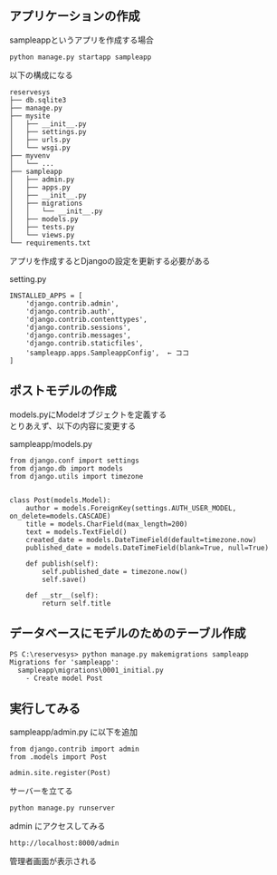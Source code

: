 ## アプリケーションの作成

sampleappというアプリを作成する場合  

    python manage.py startapp sampleapp

以下の構成になる  

    reservesys
    ├── db.sqlite3
    ├── manage.py
    ├── mysite
    │   ├── __init__.py
    │   ├── settings.py
    │   ├── urls.py
    │   └── wsgi.py
    ├── myvenv
    │   └── ...
    ├── sampleapp
    │   ├── admin.py
    │   ├── apps.py
    │   ├── __init__.py
    │   ├── migrations
    │   │   └── __init__.py
    │   ├── models.py
    │   ├── tests.py
    │   └── views.py
    └── requirements.txt

アプリを作成するとDjangoの設定を更新する必要がある

  setting.py  

    INSTALLED_APPS = [
        'django.contrib.admin',
        'django.contrib.auth',
        'django.contrib.contenttypes',
        'django.contrib.sessions',
        'django.contrib.messages',
        'django.contrib.staticfiles',
        'sampleapp.apps.SampleappConfig',  ← ココ
    ]

## ポストモデルの作成

models.pyにModelオブジェクトを定義する  
とりあえず、以下の内容に変更する

sampleapp/models.py

    from django.conf import settings
    from django.db import models
    from django.utils import timezone


    class Post(models.Model):
        author = models.ForeignKey(settings.AUTH_USER_MODEL, on_delete=models.CASCADE)
        title = models.CharField(max_length=200)
        text = models.TextField()
        created_date = models.DateTimeField(default=timezone.now)
        published_date = models.DateTimeField(blank=True, null=True)

        def publish(self):
            self.published_date = timezone.now()
            self.save()

        def __str__(self):
            return self.title

## データベースにモデルのためのテーブル作成

    PS C:\reservesys> python manage.py makemigrations sampleapp
    Migrations for 'sampleapp':
      sampleapp\migrations\0001_initial.py
        - Create model Post

## 実行してみる

sampleapp/admin.py に以下を追加

    from django.contrib import admin
    from .models import Post

    admin.site.register(Post)

サーバーを立てる

    python manage.py runserver  

admin にアクセスしてみる

    http://localhost:8000/admin

管理者画面が表示される
